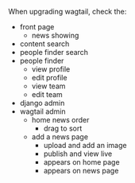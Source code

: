 When upgrading wagtail, check the:

- front page
  - news showing
- content search
- people finder search
- people finder
  - view profile
  - edit profile
  - view team
  - edit team
- django admin
- wagtail admin
  - home news order
    - drag to sort
  - add a news page
    - upload and add an image
    - publish and view live
    - appears on home page
    - appears on news page
